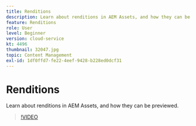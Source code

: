 ```yaml
---
title: Renditions
description: Learn about renditions in AEM Assets, and how they can be previewed.
feature: Renditions
role: User
level: Beginner
version: cloud-service
kt: 4496
thumbnail: 32047.jpg
topic: Content Management
exl-id: 1df0ffd7-fe22-4eef-9428-b228ed0dcf31
---
```

# Renditions

Learn about renditions in AEM Assets, and how they can be previewed.

>[!VIDEO](https://video.tv.adobe.com/v/32047/?quality=12&learn=on&hidetitle=true)

